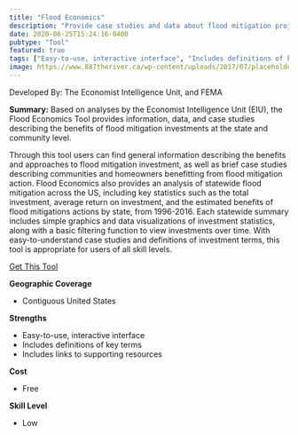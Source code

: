 ```yaml
---
title: "Flood Economics"
description: "Provide case studies and data about flood mitigation projects and efforts across the US between 1996-2016"
date: 2020-06-25T15:24:16-0400
pubtype: "Tool"
featured: true
tags: ["Easy-to-use, interactive interface", "Includes definitions of key terms", "Includes links to supporting resources"]
image: https://www.887theriver.ca/wp-content/uploads/2017/07/placeholder.jpg
---
```

Developed By: The Economist Intelligence Unit, and FEMA

**Summary:** Based on analyses by the Economist Intelligence Unit (EIU), the Flood Economics Tool provides information, data, and case studies describing the benefits of flood mitigation investments at the state and community level. 

Through this tool users can find general information describing the benefits and approaches to flood mitigation investment, as well as brief case studies describing communities and homeowners benefitting from flood mitigation action. Flood Economics also provides an analysis of statewide flood mitigation across the US, including key statistics such as the total investment, average return on investment, and the estimated benefits of flood mitigations actions by state, from 1996-2016.  Each statewide summary includes simple graphics and data visualizations of investment statistics, along with a basic filtering function to view investments over time. With easy-to-understand case studies and definitions of investment terms, this tool is appropriate for users of all skill levels.

<a href="https://floodeconomics.com/" target="_blank">Get This Tool</a>

__**Geographic Coverage**__
- Contiguous United States

__**Strengths**__
-  Easy-to-use, interactive interface
-   Includes definitions of key terms
-   Includes links to supporting resources

__**Cost**__
- Free

__**Skill Level**__
- Low
